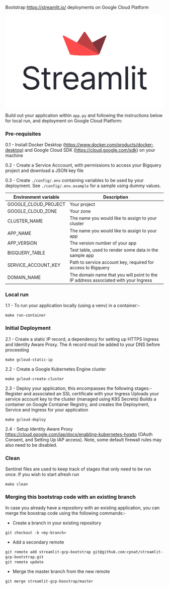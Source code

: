 Bootstrap https://streamlit.io/ deployments on Google Cloud Platform

![Streamlit Logo](streamlit-logo-primary-colormark-darktext.png)

Build out your application within `app.py` and following the instructions below for local run, and deployment on Google Cloud Platform:

### Pre-requisites

0.1 - Install Docker Desktop (https://www.docker.com/products/docker-desktop) and Google Cloud SDK (https://cloud.google.com/sdk) on your machine

0.2 - Create a Service Acccount, with permissions to access your Bigquery project and download a JSON key file

0.3 - Create `./config/.env` containing variables to be used by your deployment. See `./config/.env.example` for a sample using dummy values.

| Environment variable           | Description                                                                                  |
|--------------------------------|----------------------------------------------------------------------------------------------|
| GOOGLE_CLOUD_PROJECT           | Your project                                                                                 |
| GOOGLE_CLOUD_ZONE              | Your zone                                                                                    |
| CLUSTER_NAME                   | The name you would like to assign to your cluster                                            |
| APP_NAME                       | The name you would like to assign to your app                                                |
| APP_VERSION                    | The version number of your app                                                               |
| BIGQUERY_TABLE                 | Test table, used to render some data in the sample app                                       |
| SERVICE_ACCOUNT_KEY            | Path to service account key, required for access to Bigquery                                 |
| DOMAIN_NAME                    | The domain name that you will point to the IP address associated with your Ingress           |


### Local run

1.1 - To run your application locally (using a venv) in a container:-

```
make run-container
```

### Initial Deployment

2.1 - Create a static IP record, a dependency for setting up HTTPS Ingress and Identity Aware Proxy. The A record must be added to your DNS before proceeding
```
make gcloud-static-ip
```

2.2 - Create a Google Kubernetes Engine cluster
```
make gcloud-create-cluster
```

2.3 - Deploy your application, this encompasses the following stages:-
Register and associated an SSL certificate with your Ingress
Uploads your service account key to the cluster (managed using K8S Secrets)
Builds a container on Google Container Registry, and creates the Deployment, Service and Ingress for your application 
```
make gcloud-deploy
```

2.4 - Setup Identity Aware Proxy https://cloud.google.com/iap/docs/enabling-kubernetes-howto (OAuth Consent, and Setting Up IAP access). Note, some default firewall rules may also need to be disabled.

### Clean
Sentinel files are used to keep track of stages that only need to be run once. If you wish to start afresh run
```
make clean
```

### Merging this bootstrap code with an existing branch

In case you already have a repository with an existing application, you can merge the boostrap code using the following commands:-

-   Create a branch in your existing repository  
```
git checkout -b <my-branch>
```

- Add a secondary remote  
```
git remote add streamlit-gcp-bootstrap git@github.com:cpnat/streamlit-gcp-bootstrap.git
git remote update
```
 - Merge the master branch from the new remote  
```
git merge streamlit-gcp-boostrap/master
```
